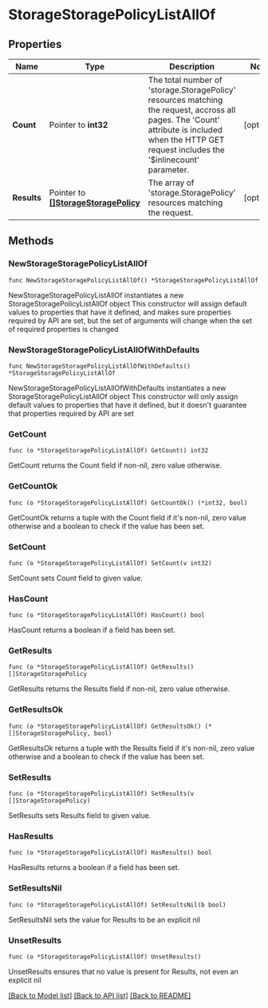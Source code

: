 # StorageStoragePolicyListAllOf

## Properties

Name | Type | Description | Notes
------------ | ------------- | ------------- | -------------
**Count** | Pointer to **int32** | The total number of &#39;storage.StoragePolicy&#39; resources matching the request, accross all pages. The &#39;Count&#39; attribute is included when the HTTP GET request includes the &#39;$inlinecount&#39; parameter. | [optional] 
**Results** | Pointer to [**[]StorageStoragePolicy**](StorageStoragePolicy.md) | The array of &#39;storage.StoragePolicy&#39; resources matching the request. | [optional] 

## Methods

### NewStorageStoragePolicyListAllOf

`func NewStorageStoragePolicyListAllOf() *StorageStoragePolicyListAllOf`

NewStorageStoragePolicyListAllOf instantiates a new StorageStoragePolicyListAllOf object
This constructor will assign default values to properties that have it defined,
and makes sure properties required by API are set, but the set of arguments
will change when the set of required properties is changed

### NewStorageStoragePolicyListAllOfWithDefaults

`func NewStorageStoragePolicyListAllOfWithDefaults() *StorageStoragePolicyListAllOf`

NewStorageStoragePolicyListAllOfWithDefaults instantiates a new StorageStoragePolicyListAllOf object
This constructor will only assign default values to properties that have it defined,
but it doesn't guarantee that properties required by API are set

### GetCount

`func (o *StorageStoragePolicyListAllOf) GetCount() int32`

GetCount returns the Count field if non-nil, zero value otherwise.

### GetCountOk

`func (o *StorageStoragePolicyListAllOf) GetCountOk() (*int32, bool)`

GetCountOk returns a tuple with the Count field if it's non-nil, zero value otherwise
and a boolean to check if the value has been set.

### SetCount

`func (o *StorageStoragePolicyListAllOf) SetCount(v int32)`

SetCount sets Count field to given value.

### HasCount

`func (o *StorageStoragePolicyListAllOf) HasCount() bool`

HasCount returns a boolean if a field has been set.

### GetResults

`func (o *StorageStoragePolicyListAllOf) GetResults() []StorageStoragePolicy`

GetResults returns the Results field if non-nil, zero value otherwise.

### GetResultsOk

`func (o *StorageStoragePolicyListAllOf) GetResultsOk() (*[]StorageStoragePolicy, bool)`

GetResultsOk returns a tuple with the Results field if it's non-nil, zero value otherwise
and a boolean to check if the value has been set.

### SetResults

`func (o *StorageStoragePolicyListAllOf) SetResults(v []StorageStoragePolicy)`

SetResults sets Results field to given value.

### HasResults

`func (o *StorageStoragePolicyListAllOf) HasResults() bool`

HasResults returns a boolean if a field has been set.

### SetResultsNil

`func (o *StorageStoragePolicyListAllOf) SetResultsNil(b bool)`

 SetResultsNil sets the value for Results to be an explicit nil

### UnsetResults
`func (o *StorageStoragePolicyListAllOf) UnsetResults()`

UnsetResults ensures that no value is present for Results, not even an explicit nil

[[Back to Model list]](../README.md#documentation-for-models) [[Back to API list]](../README.md#documentation-for-api-endpoints) [[Back to README]](../README.md)


